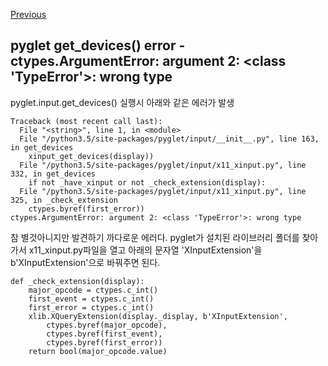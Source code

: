 [Previous](..)
## pyglet get_devices() error - ctypes.ArgumentError: argument 2: <class 'TypeError'>: wrong type
pyglet.input.get_devices() 실행시 아래와 같은 에러가 발생

```
Traceback (most recent call last):
  File "<string>", line 1, in <module>
  File "/python3.5/site-packages/pyglet/input/__init__.py", line 163, in get_devices
    xinput_get_devices(display))
  File "/python3.5/site-packages/pyglet/input/x11_xinput.py", line 332, in get_devices
    if not _have_xinput or not _check_extension(display):
  File "/python3.5/site-packages/pyglet/input/x11_xinput.py", line 325, in _check_extension
    ctypes.byref(first_error))
ctypes.ArgumentError: argument 2: <class 'TypeError'>: wrong type
```


참 별것아니지만 발견하기 까다로운 에러다. pyglet가 설치된 라이브러리 폴더를 찾아가서 x11_xinput.py파일을 열고 아래의 문자열 'XInputExtension'을 b'XInputExtension'으로 바꿔주면 된다.

```
def _check_extension(display):
    major_opcode = ctypes.c_int()
    first_event = ctypes.c_int()
    first_error = ctypes.c_int()
    xlib.XQueryExtension(display._display, b'XInputExtension', 
        ctypes.byref(major_opcode), 
        ctypes.byref(first_event),
        ctypes.byref(first_error))
    return bool(major_opcode.value)
```
